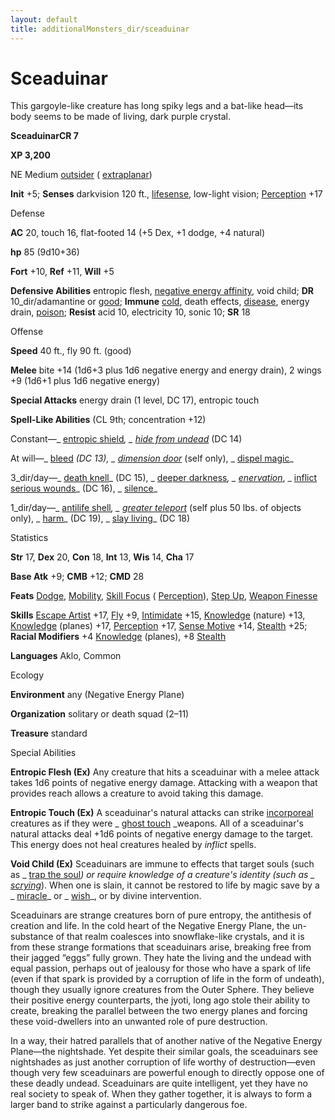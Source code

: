 ```yaml
---
layout: default
title: additionalMonsters_dir/sceaduinar
---
```

# Sceaduinar

This gargoyle-like creature has long spiky legs and a bat-like head—its body seems to be made of living, dark purple crystal.

**SceaduinarCR 7**

**XP 3,200**

NE Medium [outsider](monsters_dir/creatureTypes#_outsider) ( [extraplanar](monsters_dir/creatureTypes#_extraplanar-subtype))

**Init** +5; **Senses** darkvision 120 ft., [lifesense](monsters_dir/universalMonsterRules#_lifesense), low-light vision; [Perception](additionalMonsters_dir/../skills_dir/perception#_perception) +17

Defense

**AC** 20, touch 16, flat-footed 14 (+5 Dex, +1 dodge, +4 natural)

**hp** 85 (9d10+36)

**Fort** +10, **Ref** +11, **Will** +5

**Defensive Abilities** entropic flesh, [negative energy affinity](monsters_dir/universalMonsterRules#_negative-energy-affinity), void child; **DR** 10_dir/adamantine or [good](monsters_dir/creatureTypes#_good-subtype); **Immune** [cold](monsters_dir/creatureTypes#_cold-subtype), death effects, [disease](monsters_dir/universalMonsterRules#_disease-(ex-or-su)), energy drain, [poison](monsters_dir/universalMonsterRules#_poison-(ex-or-su)); **Resist** acid 10, electricity 10, sonic 10; **SR** 18

Offense

**Speed** 40 ft., fly 90 ft. (good)

**Melee** bite +14 (1d6+3 plus 1d6 negative energy and energy drain), 2 wings +9 (1d6+1 plus 1d6 negative energy)

**Special Attacks** energy drain (1 level, DC 17), entropic touch

**Spell-Like Abilities** (CL 9th; concentration +12)

Constant—_ [entropic shield](additionalMonsters_dir/../spells_dir/entropicShield#_entropic-shield)_, _ [hide from undead](additionalMonsters_dir/../spells_dir/hideFromUndead#_hide-from-undead)_ (DC 14)

At will—_ [bleed](additionalMonsters_dir/../spells_dir/bleed#_bleed) _(DC 13), _ [dimension door](additionalMonsters_dir/../spells_dir/dimensionDoor#_dimension-door)_ (self only), _ [dispel magic](additionalMonsters_dir/../spells_dir/dispelMagic#_dispel-magic)_

3_dir/day—_ [death knell](additionalMonsters_dir/../spells_dir/deathKnell#_death-knell)_ (DC 15), _ [deeper darkness](additionalMonsters_dir/../spells_dir/deeperDarkness#_deeper-darkness)_, _ [enervation](additionalMonsters_dir/../spells_dir/enervation#_enervation)_, _ [inflict serious wounds](additionalMonsters_dir/../spells_dir/inflictSeriousWounds#_inflict-serious-wounds)_ (DC 16), _ [silence](additionalMonsters_dir/../spells_dir/silence#_silence)_

1_dir/day—_ [antilife shell](additionalMonsters_dir/../spells_dir/antilifeShell#_antilife-shell)_, _ [greater teleport](additionalMonsters_dir/../spells_dir/teleport#_teleport-greater)_ (self plus 50 lbs. of objects only), _ [harm](additionalMonsters_dir/../spells_dir/harm#_harm)_ (DC 19), _ [slay living](additionalMonsters_dir/../spells_dir/slayLiving#_slay-living)_ (DC 18)

Statistics

**Str** 17, **Dex** 20, **Con** 18, **Int** 13, **Wis** 14, **Cha** 17

**Base Atk** +9; **CMB** +12; **CMD** 28

**Feats** [Dodge](additionalMonsters_dir/../feats#_dodge), [Mobility](additionalMonsters_dir/../feats#_mobility), [Skill Focus](additionalMonsters_dir/../feats#_skill-focus) ( [Perception](additionalMonsters_dir/../skills_dir/perception#_perception)), [Step Up](additionalMonsters_dir/../feats#_step-up), [Weapon Finesse](additionalMonsters_dir/../feats#_weapon-finesse)

**Skills** [Escape Artist](additionalMonsters_dir/../skills_dir/escapeArtist#_escape-artist) +17, [Fly](additionalMonsters_dir/../skills_dir/fly#_fly) +9, [Intimidate](additionalMonsters_dir/../skills_dir/intimidate#_intimidate) +15, [Knowledge](additionalMonsters_dir/../skills_dir/knowledge#_knowledge) (nature) +13, [Knowledge](additionalMonsters_dir/../skills_dir/knowledge#_knowledge) (planes) +17, [Perception](additionalMonsters_dir/../skills_dir/perception#_perception) +17, [Sense Motive](additionalMonsters_dir/../skills_dir/senseMotive#_sense-motive) +14, [Stealth](additionalMonsters_dir/../skills_dir/stealth#_stealth) +25; **Racial Modifiers** +4 [Knowledge](additionalMonsters_dir/../skills_dir/knowledge#_knowledge) (planes), +8 [Stealth](additionalMonsters_dir/../skills_dir/stealth#_stealth)

**Languages** Aklo, Common

Ecology

**Environment** any (Negative Energy Plane)

**Organization** solitary or death squad (2–11)

**Treasure** standard

Special Abilities

**Entropic Flesh (Ex)** Any creature that hits a sceaduinar with a melee attack takes 1d6 points of negative energy damage. Attacking with a weapon that provides reach allows a creature to avoid taking this damage.

**Entropic Touch (Ex)** A sceaduinar's natural attacks can strike [incorporeal](monsters_dir/creatureTypes#_incorporeal-subtype) creatures as if they were _ [ghost touch](additionalMonsters_dir/../magicItems_dir/weapons#_weapons-ghost-touch) _weapons. All of a sceaduinar's natural attacks deal +1d6 points of negative energy damage to the target. This energy does not heal creatures healed by _inflict_ spells.

**Void Child (Ex)** Sceaduinars are immune to effects that target souls (such as _ [trap the soul](additionalMonsters_dir/../spells_dir/trapTheSoul#_trap-the-soul)_) or require knowledge of a creature's identity (such as _ [scrying](additionalMonsters_dir/../spells_dir/scrying#_scrying)_). When one is slain, it cannot be restored to life by magic save by a _ [miracle](additionalMonsters_dir/../spells_dir/miracle#_miracle)_ or _ [wish](additionalMonsters_dir/../spells_dir/wish#_wish)_, or by divine intervention.

Sceaduinars are strange creatures born of pure entropy, the antithesis of creation and life. In the cold heart of the Negative Energy Plane, the un-substance of that realm coalesces into snowflake-like crystals, and it is from these strange formations that sceaduinars arise, breaking free from their jagged “eggs” fully grown. They hate the living and the undead with equal passion, perhaps out of jealousy for those who have a spark of life (even if that spark is provided by a corruption of life in the form of undeath), though they usually ignore creatures from the Outer Sphere. They believe their positive energy counterparts, the jyoti, long ago stole their ability to create, breaking the parallel between the two energy planes and forcing these void-dwellers into an unwanted role of pure destruction.

In a way, their hatred parallels that of another native of the Negative Energy Plane—the nightshade. Yet despite their similar goals, the sceaduinars see nightshades as just another corruption of life worthy of destruction—even though very few sceaduinars are powerful enough to directly oppose one of these deadly undead. Sceaduinars are quite intelligent, yet they have no real society to speak of. When they gather together, it is always to form a larger band to strike against a particularly dangerous foe.

